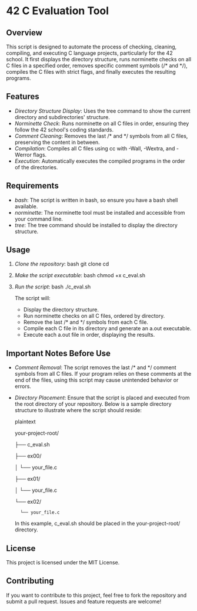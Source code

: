 # 42 C Evaluation Tool

## Overview

This script is designed to automate the process of checking, cleaning, compiling, and executing C language projects, particularly for the 42 school. It first displays the directory structure, runs norminette checks on all C files in a specified order, removes specific comment symbols (/* and */), compiles the C files with strict flags, and finally executes the resulting programs.

## Features

- *Directory Structure Display*: Uses the tree command to show the current directory and subdirectories' structure.
- *Norminette Check*: Runs norminette on all C files in order, ensuring they follow the 42 school's coding standards.
- *Comment Cleaning*: Removes the last /* and */ symbols from all C files, preserving the content in between.
- *Compilation*: Compiles all C files using cc with -Wall, -Wextra, and -Werror flags.
- *Execution*: Automatically executes the compiled programs in the order of the directories.

## Requirements

- *bash*: The script is written in bash, so ensure you have a bash shell available.
- *norminette*: The norminette tool must be installed and accessible from your command line.
- *tree*: The tree command should be installed to display the directory structure.

## Usage

1. *Clone the repository*:
    bash
    git clone <repository-url>
    cd <repository-directory>
    

2. *Make the script executable*:
    bash
    chmod +x c_eval.sh
    

3. *Run the script*:
    bash
    ./c_eval.sh
    

    The script will:
    - Display the directory structure.
    - Run norminette checks on all C files, ordered by directory.
    - Remove the last /* and */ symbols from each C file.
    - Compile each C file in its directory and generate an a.out executable.
    - Execute each a.out file in order, displaying the results.

## Important Notes Before Use

- *Comment Removal*: The script removes the last /* and */ comment symbols from all C files. If your program relies on these comments at the end of the files, using this script may cause unintended behavior or errors.
  
- *Directory Placement*: Ensure that the script is placed and executed from the root directory of your repository. Below is a sample directory structure to illustrate where the script should reside:

    plaintext
  
    your-project-root/
  
    ├── c_eval.sh
  
    ├── ex00/
  
    │   └── your_file.c
  
    ├── ex01/

    │   └── your_file.c
  
    └── ex02/
  
        └── your_file.c
    

    In this example, c_eval.sh should be placed in the your-project-root/ directory.

## License

This project is licensed under the MIT License.

## Contributing

If you want to contribute to this project, feel free to fork the repository and submit a pull request. Issues and feature requests are welcome!
